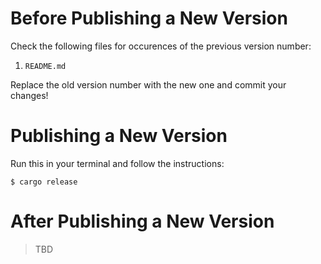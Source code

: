 # Before Publishing a New Version

Check the following files for occurences of the previous version number:

  1. `README.md`

Replace the old version number with the new one and commit your changes!

# Publishing a New Version

Run this in your terminal and follow the instructions:

```shell
$ cargo release
```

# After Publishing a New Version

> TBD
